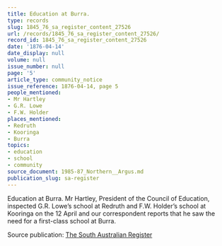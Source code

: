 ```yaml
---
title: Education at Burra.
type: records
slug: 1845_76_sa_register_content_27526
url: /records/1845_76_sa_register_content_27526/
record_id: 1845_76_sa_register_content_27526
date: '1876-04-14'
date_display: null
volume: null
issue_number: null
page: '5'
article_type: community_notice
issue_reference: 1876-04-14, page 5
people_mentioned:
- Mr Hartley
- G.R. Lowe
- F.W. Holder
places_mentioned:
- Redruth
- Kooringa
- Burra
topics:
- education
- school
- community
source_document: 1985-87_Northern__Argus.md
publication_slug: sa-register
---
```


Education at Burra.  Mr Hartley, President of the Council of Education, inspected G.R. Lowe’s school at Redruth and F.W. Holder’s school at Kooringa on the 12 April and our correspondent reports that he saw the need for a first-class school at Burra.

Source publication: [The South Australian Register](/publications/sa-register/)
